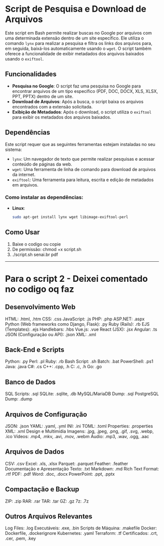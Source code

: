 # Script de Pesquisa e Download de Arquivos

Este script em Bash permite realizar buscas no Google por arquivos com uma determinada extensão dentro de um site específico. Ele utiliza o comando `lynx` para realizar a pesquisa e filtra os links dos arquivos para, em seguida, baixá-los automaticamente usando o `wget`. O script também oferece a funcionalidade de exibir metadados dos arquivos baixados usando o `exiftool`.

## Funcionalidades

- **Pesquisa no Google**: O script faz uma pesquisa no Google para encontrar arquivos de um tipo específico (PDF, DOC, DOCX, XLS, XLSX, PPT, PPTX) dentro de um site.
- **Download de Arquivos**: Após a busca, o script baixa os arquivos encontrados com a extensão solicitada.
- **Exibição de Metadados**: Após o download, o script utiliza o `exiftool` para exibir os metadados dos arquivos baixados.

## Dependências

Este script requer que as seguintes ferramentas estejam instaladas no seu sistema:

- `lynx`: Um navegador de texto que permite realizar pesquisas e acessar conteúdo de páginas da web.
- `wget`: Uma ferramenta de linha de comando para download de arquivos da internet.
- `exiftool`: Uma ferramenta para leitura, escrita e edição de metadados em arquivos.

### Como instalar as dependências:

- **Linux**:
    ```bash
    sudo apt-get install lynx wget libimage-exiftool-perl
    ```

## Como Usar
1. Baixe o codigo ou copie
2. De permissão: chmod +x script.sh
3. ./script.sh senai.br pdf


--------------------------------------------------------------------------------------------------------------

# Para o script 2 - Deixei comentado no codigo oq faz

## Desenvolvimento Web
HTML: .html, .htm
CSS: .css
JavaScript: .js
PHP: .php
ASP.NET: .aspx
Python (Web frameworks como Django, Flask): .py
Ruby (Rails): .rb
EJS (Templates): .ejs
Handlebars: .hbs
Vue.js: .vue
React (JSX): .jsx
Angular: .ts
JSON (Configuração ou API): .json
XML: .xml


## Back-End e Scripts
Python: .py
Perl: .pl
Ruby: .rb
Bash Script: .sh
Batch: .bat
PowerShell: .ps1
Java: .java
C#: .cs
C++: .cpp, .h
C: .c, .h
Go: .go

## Banco de Dados
SQL Scripts: .sql
SQLite: .sqlite, .db
MySQL/MariaDB Dump: .sql
PostgreSQL Dump: .dump

## Arquivos de Configuração
JSON: .json
YAML: .yaml, .yml
INI: .ini
TOML: .toml
Properties: .properties
XML: .xml
Design e Multimídia
Imagens: .jpg, .jpeg, .png, .gif, .svg, .webp, .ico
Vídeos: .mp4, .mkv, .avi, .mov, .webm
Áudio: .mp3, .wav, .ogg, .aac

## Arquivos de Dados
CSV: .csv
Excel: .xls, .xlsx
Parquet: .parquet
Feather: .feather
Documentação e Apresentação
Texto: .txt
Markdown: .md
Rich Text Format: .rtf
PDF: .pdf
Word: .doc, .docx
PowerPoint: .ppt, .pptx


## Compactação e Backup
ZIP: .zip
RAR: .rar
TAR: .tar
GZ: .gz
7z: .7z


## Outros Arquivos Relevantes
Log Files: .log
Executáveis: .exe, .bin
Scripts de Máquina: .makefile
Docker: Dockerfile, .dockerignore
Kubernetes: .yaml
Terraform: .tf
Certificados: .crt, .cer, .pem, .key
